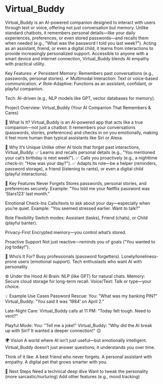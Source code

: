 # Virtual_Buddy

Virtual_Buddy is an AI-powered companion designed to interact with users through text or voice, offering not just conversation but memory. Unlike standard chatbots, it remembers personal details—like your daily experiences, preferences, or even stored passwords—and recalls them when needed (e.g., "What was the password I told you last week?"). Acting as an assistant, friend, or even a digital child, it learns from interactions to provide increasingly personalized support. Accessible to anyone with a smart device and internet connection, Virtual_Buddy blends AI empathy with practical utility.

Key Features:
✔ Persistent Memory: Remembers past conversations (e.g., passwords, personal stories).
✔ Multimodal Interaction: Text or voice-based communication.
✔ Role-Adaptive: Functions as an assistant, confidant, or playful companion.

Tech: 
     AI-driven (e.g., NLP models like GPT, vector databases for memory).






Project Overview: Virtual_Buddy
(Your AI Companion That Remembers & Cares)

🚀 What Is It?
Virtual_Buddy is an AI-powered app that acts like a true companion—not just a chatbot. It remembers your conversations (passwords, stories, preferences) and checks in on you emotionally, making it feel more human than typical assistants like Siri or Alexa.

🌟 Why It’s Unique
Unlike other AI tools that forget past interactions, Virtual_Buddy:
✅ Learns and recalls personal details (e.g., "You mentioned your cat’s birthday is next week!").
✅ Calls you proactively (e.g., a nighttime check-in: "How was your day?").
✅ Adapts its role—be a helper (reminders, password storage), a friend (listening to rants), or even a digital child (playful interactions).

🔑 Key Features
Never Forgets
Stores passwords, personal stories, and preferences securely.
Example: "You told me your Netflix password was ‘Stars123’ last month."

Emotional Check-Ins
Calls/texts to ask about your day—especially when you’re quiet.
Example: "You seemed stressed earlier. Want to talk?"

Role Flexibility
Switch modes: Assistant (tasks), Friend (chats), or Child (playful banter).

Privacy-First
Encrypted memory—you control what’s stored.

Proactive Support
Not just reactive—reminds you of goals ("You wanted to jog today!").

📱 Who’s It For?
Busy professionals (password forgetters).
Lonely/loneliness-prone users (emotional support).
Tech enthusiasts who want AI with personality.

⚙️ Under the Hood
AI Brain: NLP (like GPT) for natural chats.
Memory: Secure cloud storage for long-term recall.
Voice/Text: Talk or type—your choice.

💡 Example Use Cases
Password Rescue:
You: "What was my banking PIN?"
Virtual_Buddy: "You said it was ‘1984’ on April 2."

Late-Night Care:
Virtual_Buddy calls at 11 PM: "Today felt tough. Need to vent?"

Playful Mode:
You: "Tell me a joke!"
Virtual_Buddy: "Why did the AI break up with Siri? It wanted a deeper connection!" 😉

🌍 Vision
A world where AI isn’t just useful—but emotionally intelligent. Virtual_Buddy doesn’t just answer questions; it understands you over time.

Think of it like:
A best friend who never forgets.
A personal assistant with empathy.
A digital pet that grows smarter with you.


🎯 Next Steps
Need a technical deep dive
Want to tweak the personality (more sarcastic/nurturing)
Add other features (e.g., mood tracking)
